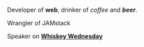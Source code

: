 Developer of **web**, drinker of _coffee_ and ***beer***.

Wrangler of JAMstack

Speaker on **[Whiskey Wednesday]**

<!-- Links -->
[Whiskey Wednesday]: https://www.youtube.com/channel/UC3ob2PbcsXT3IIMX--wLEfg